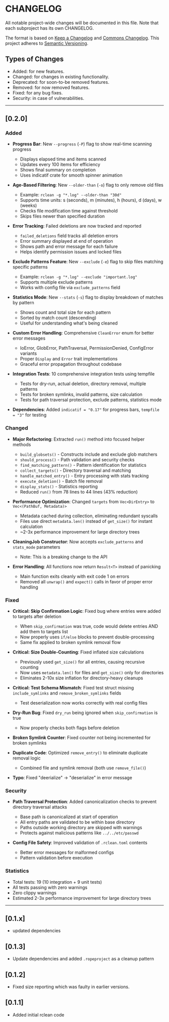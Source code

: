 # CHANGELOG

All notable project-wide changes will be documented in this file. Note that each subproject has its own CHANGELOG.

The format is based on [Keep a Changelog](https://keepachangelog.com/en/1.0.0/) and [Commons Changelog](https://common-changelog.org). This project adheres to [Semantic Versioning](https://semver.org/spec/v2.0.0.html).

## Types of Changes

- Added: for new features.
- Changed: for changes in existing functionality.
- Deprecated: for soon-to-be removed features.
- Removed: for now removed features.
- Fixed: for any bug fixes.
- Security: in case of vulnerabilities.

---

## [0.2.0]

### Added

- **Progress Bar**: New `--progress` (`-P`) flag to show real-time scanning progress
  - Displays elapsed time and items scanned
  - Updates every 100 items for efficiency
  - Shows final summary on completion
  - Uses indicatif crate for smooth spinner animation

- **Age-Based Filtering**: New `--older-than` (`-o`) flag to only remove old files
  - Example: `rclean -g "*.log" --older-than "30d"`
  - Supports time units: s (seconds), m (minutes), h (hours), d (days), w (weeks)
  - Checks file modification time against threshold
  - Skips files newer than specified duration

- **Error Tracking**: Failed deletions are now tracked and reported
  - `failed_deletions` field tracks all deletion errors
  - Error summary displayed at end of operation
  - Shows path and error message for each failure
  - Helps identify permission issues and locked files

- **Exclude Patterns Feature**: New `--exclude` (`-e`) flag to skip files matching specific patterns
  - Example: `rclean -g "*.log" --exclude "important.log"`
  - Supports multiple exclude patterns
  - Works with config file via `exclude_patterns` field

- **Statistics Mode**: New `--stats` (`-s`) flag to display breakdown of matches by pattern
  - Shows count and total size for each pattern
  - Sorted by match count (descending)
  - Useful for understanding what's being cleaned

- **Custom Error Handling**: Comprehensive `CleanError` enum for better error messages
  - IoError, GlobError, PathTraversal, PermissionDenied, ConfigError variants
  - Proper `Display` and `Error` trait implementations
  - Graceful error propagation throughout codebase

- **Integration Tests**: 10 comprehensive integration tests using tempfile
  - Tests for dry-run, actual deletion, directory removal, multiple patterns
  - Tests for broken symlinks, invalid patterns, size calculation
  - Tests for path traversal protection, exclude patterns, statistics mode

- **Dependencies**: Added `indicatif = "0.17"` for progress bars, `tempfile = "3"` for testing

### Changed

- **Major Refactoring**: Extracted `run()` method into focused helper methods
  - `build_globsets()` - Constructs include and exclude glob matchers
  - `should_process()` - Path validation and security checks
  - `find_matching_pattern()` - Pattern identification for statistics
  - `collect_targets()` - Directory traversal and matching
  - `handle_matched_entry()` - Entry processing with stats tracking
  - `execute_deletion()` - Batch file removal
  - `display_stats()` - Statistics reporting
  - Reduced `run()` from 78 lines to 44 lines (43% reduction)

- **Performance Optimization**: Changed `targets` from `Vec<DirEntry>` to `Vec<(PathBuf, Metadata)>`
  - Metadata cached during collection, eliminating redundant syscalls
  - Files use direct `metadata.len()` instead of `get_size()` for instant calculation
  - ~2-3x performance improvement for large directory trees

- **CleaningJob Constructor**: Now accepts `exclude_patterns` and `stats_mode` parameters
  - Note: This is a breaking change to the API

- **Error Handling**: All functions now return `Result<T>` instead of panicking
  - Main function exits cleanly with exit code 1 on errors
  - Removed all `unwrap()` and `expect()` calls in favor of proper error handling

### Fixed

- **Critical: Skip Confirmation Logic**: Fixed bug where entries were added to targets after deletion
  - When `skip_confirmation` was true, code would delete entries AND add them to targets list
  - Now properly uses `if/else` blocks to prevent double-processing
  - Same fix applied to broken symlink removal flow

- **Critical: Size Double-Counting**: Fixed inflated size calculations
  - Previously used `get_size()` for all entries, causing recursive counting
  - Now uses `metadata.len()` for files and `get_size()` only for directories
  - Eliminates 2-10x size inflation for directory-heavy cleanups

- **Critical: Test Schema Mismatch**: Fixed test struct missing `include_symlinks` and `remove_broken_symlinks` fields
  - Test deserialization now works correctly with real config files

- **Dry-Run Bug**: Fixed `dry_run` being ignored when `skip_confirmation` is true
  - Now properly checks both flags before deletion

- **Broken Symlink Counter**: Fixed counter not being incremented for broken symlinks

- **Duplicate Code**: Optimized `remove_entry()` to eliminate duplicate removal logic
  - Combined file and symlink removal (both use `remove_file()`)

- **Typo**: Fixed "deerialize" → "deserialize" in error message

### Security

- **Path Traversal Protection**: Added canonicalization checks to prevent directory traversal attacks
  - Base path is canonicalized at start of operation
  - All entry paths are validated to be within base directory
  - Paths outside working directory are skipped with warnings
  - Protects against malicious patterns like `../../etc/passwd`

- **Config File Safety**: Improved validation of `.rclean.toml` contents
  - Better error messages for malformed configs
  - Pattern validation before execution

### Statistics

- Total tests: 19 (10 integration + 9 unit tests)
- All tests passing with zero warnings
- Zero clippy warnings
- Estimated 2-3x performance improvement for large directory trees

---

## [0.1.x]

- updated dependencies

## [0.1.3]

- Update dependencies and added `.ropeproject` as a cleanup pattern

## [0.1.2]

- Fixed size reporting which was faulty in earlier versions.

## [0.1.1]

- Added initial rclean code
